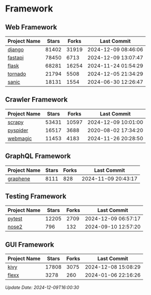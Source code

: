 # Framework

## Web Framework
| Project Name | Stars | Forks | Last Commit |
| ------------ | ----- | ----- | ----------- |
| [django](https://github.com/django/django) | 81402 | 31919 | 2024-12-09 08:46:06 |
| [fastapi](https://github.com/fastapi/fastapi) | 78450 | 6713 | 2024-12-09 13:07:47 |
| [flask](https://github.com/pallets/flask) | 68281 | 16254 | 2024-11-24 01:54:29 |
| [tornado](https://github.com/tornadoweb/tornado) | 21794 | 5508 | 2024-12-05 21:34:29 |
| [sanic](https://github.com/sanic-org/sanic) | 18131 | 1554 | 2024-06-30 12:26:47 |

## Crawler Framework
| Project Name | Stars | Forks | Last Commit |
| ------------ | ----- | ----- | ----------- |
| [scrapy](https://github.com/scrapy/scrapy) | 53431 | 10597 | 2024-12-09 10:01:00 |
| [pyspider](https://github.com/binux/pyspider) | 16517 | 3688 | 2020-08-02 17:34:20 |
| [webmagic](https://github.com/code4craft/webmagic) | 11453 | 4183 | 2024-11-26 20:28:50 |

## GraphQL Framework
| Project Name | Stars | Forks | Last Commit |
| ------------ | ----- | ----- | ----------- |
| [graphene](https://github.com/graphql-python/graphene) | 8111 | 828 | 2024-11-09 20:43:17 |

## Testing Framework
| Project Name | Stars | Forks | Last Commit |
| ------------ | ----- | ----- | ----------- |
| [pytest](https://github.com/pytest-dev/pytest) | 12205 | 2709 | 2024-12-09 06:57:17 |
| [nose2](https://github.com/nose-devs/nose2) | 796 | 132 | 2024-09-10 12:57:20 |

## GUI Framework
| Project Name | Stars | Forks | Last Commit |
| ------------ | ----- | ----- | ----------- |
| [kivy](https://github.com/kivy/kivy) | 17808 | 3075 | 2024-12-08 15:08:29 |
| [flexx](https://github.com/flexxui/flexx) | 3278 | 260 | 2024-01-06 22:16:26 |

*Update Date: 2024-12-09T16:00:30*